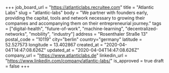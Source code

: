 +++
job_board_url = "https://atlanticlabs.recruitee.com"
title = "Atlantic Labs"
slug = "atlantic-labs"
body = "We partner with founders early, providing the capital, tools and network necessary to growing their companies and accompanying them on their entrepreneurial journey."
tags = ["digital-health", "future-of-work", "machine-learning", "decentralized-networks", "mobility", "industry"]
address = "Rosenthaler Straße 13"
postal_code = "10119"
city="berlin"
country="germany"
latitude = 52.527573
longitude = 13.402867 
created_at = "2020-04-04T14:47:08.626Z"
updated_at = "2020-04-04T14:47:08.626Z"
company_url = "https://www.atlanticlabs.de"
linkedin_url = "https://www.linkedin.com/company/atlantic-labs/"
is_approved = true
draft = false
+++
